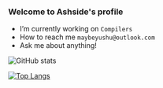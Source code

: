 ### Welcome to Ashside's profile

- I’m currently working on `Compilers`
- How to reach me `maybeyushu@outlook.com`
- Ask me about anything!
  
![GitHub stats](https://github-readme-stats.vercel.app/api?username=Ashside)

[![Top Langs](https://github-readme-stats.vercel.app/api/top-langs/?username=Ashside&layout=compact)](https://github.com/anuraghazra/github-readme-stats)

<!--START_SECTION:waka-->
<!--END_SECTION:waka-->

